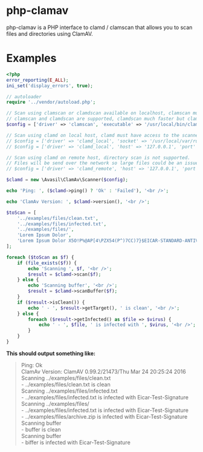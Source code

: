 # php-clamav
php-clamav is a PHP interface to clamd / clamscan that allows you to scan files and directories using ClamAV.

Examples
========

```PHP
<?php
error_reporting(E_ALL);
ini_set('display_errors', true);

// autoloader
require '../vendor/autoload.php';

// Scan using clamscan or clamdscan available on localhost, clamscan must have access to the scanned files.
// clamscan and clamdscan are supported, clamdscan much faster but clamd daemon must be running.
$config = ['driver' => 'clamscan', 'executable' => '/usr/local/bin/clamdscan'];

// Scan using clamd on local host, clamd must have access to the scanned files.
// $config = ['driver' => 'clamd_local', 'socket' => '/usr/local/var/run/clamav/clamd.sock'];
// $config = ['driver' => 'clamd_local', 'host' => '127.0.0.1', 'port' => 3310];

// Scan using clamd on remote host, directory scan is not supported.
// Files will be send over the network so large files could be an issue.
// $config = ['driver' => 'clamd_remote', 'host' => '127.0.0.1', 'port' => 3310];

$clamd = new \Avasil\ClamAv\Scanner($config);

echo 'Ping: ', ($clamd->ping() ? 'Ok' : 'Failed'), '<br />';

echo 'ClamAv Version: ', $clamd->version(), '<br />';

$toScan = [
    '../examples/files/clean.txt',
    '../examples/files/infected.txt',
    '../examples/files/',
    'Lorem Ipsum Dolor',
    'Lorem Ipsum Dolor X5O!P%@AP[4\PZX54(P^)7CC)7}$EICAR-STANDARD-ANTIVIRUS-TEST-FILE!$H+H*'
];

foreach ($toScan as $f) {
    if (file_exists($f)) {
        echo 'Scanning ', $f, '<br />';
        $result = $clamd->scan($f);
    } else {
        echo 'Scanning buffer', '<br />';
        $result = $clamd->scanBuffer($f);
    }
    if ($result->isClean()) {
        echo ' - ', $result->getTarget(), ' is clean', '<br />';
    } else {
        foreach ($result->getInfected() as $file => $virus) {
            echo ' - ', $file, ' is infected with ', $virus, '<br />';
        }
    }
}
```

**This should output something like:**

> Ping: Ok  
> ClamAv Version: ClamAV 0.99.2/21473/Thu Mar 24 20:25:24 2016  
> Scanning ../examples/files/clean.txt  
> \- ../examples/files/clean.txt is clean  
> Scanning ../examples/files/infected.txt  
> \- ../examples/files/infected.txt is infected with Eicar-Test-Signature  
> Scanning ../examples/files/  
> \- ../examples/files/infected.txt is infected with Eicar-Test-Signature  
> \- ../examples/files/archive.zip is infected with Eicar-Test-Signature  
> Scanning buffer  
> \- buffer is clean  
> Scanning buffer  
> \- biffer is infected with Eicar-Test-Signature  
